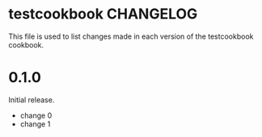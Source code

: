 # testcookbook CHANGELOG

This file is used to list changes made in each version of the testcookbook cookbook.

# 0.1.0

Initial release.

- change 0
- change 1

